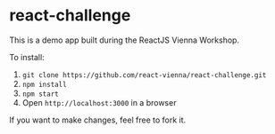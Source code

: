 # react-challenge

This is a demo app built during the ReactJS Vienna Workshop.

To install:

1. `git clone https://github.com/react-vienna/react-challenge.git`
2. `npm install`
3. `npm start`
4. Open `http://localhost:3000` in a browser

If you want to make changes, feel free to fork it.
